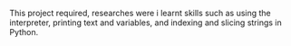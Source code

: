 This project required, researches were i learnt skills such as using the interpreter, printing text and variables, and indexing and slicing strings in Python.
